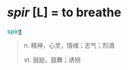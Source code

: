 # _spir_ [L] = to breathe

<b style="color: #20B2AA;">spir</b>[it](-it.md)
> n. 精神，心灵，情绪；志气；烈酒
>
> vt. 鼓励，鼓舞；诱拐